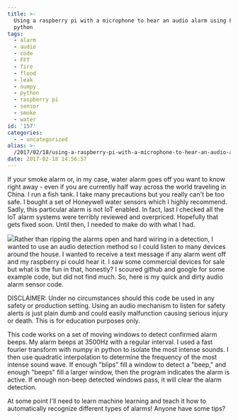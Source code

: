 ```yaml
---
title: >-
  Using a raspberry pi with a microphone to hear an audio alarm using FFT in
  python
tags:
  - alarm
  - audio
  - code
  - FFT
  - fire
  - flood
  - leak
  - numpy
  - python
  - raspberry pi
  - sensor
  - smoke
  - water
id: '157'
categories:
  - - uncategorized
alias: >-
  /2017/02/18/using-a-raspberry-pi-with-a-microphone-to-hear-an-audio-alarm-using-fft-in-python/
date: 2017-02-18 14:56:57
---
```


If your smoke alarm or, in my case, water alarm goes off you want to know right away - even if you are currently half way across the world traveling in China. I run a fish tank. I take many precautions but you really can't be too safe. I bought a set of Honeywell water sensors which I highly recommend. Sadly, this particular alarm is not IoT enabled. In fact, last I checked all the IoT alarm systems were terribly reviewed and overpriced. Hopefully that gets fixed soon. Until then, I needed to make do with what I had.
<!-- more -->
[![](http://www.benchodroff.com/wp-content/uploads/2017/02/51ZtsQWq7vL._SL1000_-300x300.jpg)](http://www.benchodroff.com/wp-content/uploads/2017/02/51ZtsQWq7vL._SL1000_.jpg)Rather than ripping the alarms open and hard wiring in a detection, I wanted to use an audio detection method so I could listen to many devices around the house. I wanted to receive a text message if any alarm went off and my raspberry pi could hear it. I saw some commercial devices for sale but what is the fun in that, honestly? I scoured github and google for some example code, but did not find much. So, here is my quick and dirty audio alarm sensor code.

DISCLAIMER: Under no circumstances should this code be used in any safety or production setting. Using an audio mechanism to listen for safety alerts is just plain dumb and could easily malfunction causing serious injury or death. This is for education purposes only.

This code works on a set of moving windows to detect confirmed alarm beeps. My alarm beeps at 3500Hz with a regular interval. I used a fast fourier transform with numpy in python to isolate the most intense sounds. I then use quadratic interpolation to determine the frequency of the most intense sound wave. If enough "blips" fill a window to detect a "beep," and enough "beeps" fill a larger window, then the program indicates the alarm is active. If enough non-beep detected windows pass, it will clear the alarm detection.

At some point I'll need to learn machine learning and teach it how to automatically recognize different types of alarms! Anyone have some tips?
<script src="https://gist.github.com/benjaminchodroff/7d33a34e389c31a11aaa1ad16ba4c159.js"></script>

